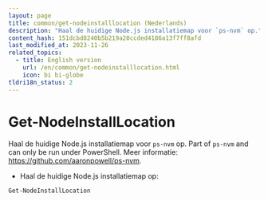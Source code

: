 ```yaml
---
layout: page
title: common/get-nodeinstalllocation (Nederlands)
description: "Haal de huidige Node.js installatiemap voor `ps-nvm` op."
content_hash: 151dcbd8240b5b219a20ccded4186a13f7ff8afd
last_modified_at: 2023-11-26
related_topics:
  - title: English version
    url: /en/common/get-nodeinstalllocation.html
    icon: bi bi-globe
tldri18n_status: 2
---
```

# Get-NodeInstallLocation

Haal de huidige Node.js installatiemap voor `ps-nvm` op.
Part of `ps-nvm` and can only be run under PowerShell.
Meer informatie: <https://github.com/aaronpowell/ps-nvm>.

- Haal de huidige Node.js installatiemap op:

`Get-NodeInstallLocation`

